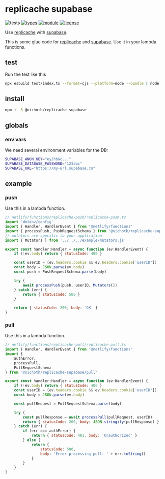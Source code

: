 # replicache supabase
![tests](https://github.com/nichoth/replicache-supabase/actions/workflows/nodejs.yml/badge.svg)
[![types](https://img.shields.io/npm/types/@nichoth/replicache-supabase)](README.md)
[![module](https://img.shields.io/badge/module-ESM-blue)](README.md)
[![license](https://img.shields.io/badge/license-MIT-brightgreen)](LICENSE)

Use [replicache](https://replicache.dev/) with [supabase](https://supabase.com/).

This is some glue code for [replicache](https://replicache.dev/) and [supabase](https://supabase.com/). Use it in your lambda functions.

## test

Run the test like this
```sh
npx esbuild test/index.ts --format=cjs --platform=node --bundle | node
```

## install
```sh
npm i -S @nichoth/replicache-supabase
```

## globals

### env vars
We need several environment variables for the DB:

```sh
SUPABASE_ANON_KEY="eyJhbGc..."
SUPABASE_DATABASE_PASSWORD="123abc"
SUPABASE_URL="https://my-url.supabase.co"
```

## example

### push
Use this in a lambda function.

```js
// netlify/functions/replicache-push/replicache-push.ts
import 'dotenv/config'
import { Handler, HandlerEvent } from '@netlify/functions'
import { processPush, PushRequestSchema } from '@nichoth/replicache-supabase/push'
// mutators are specific to your application
import { Mutators } from '../../../example/mutators.js'

export const handler:Handler = async function (ev:HandlerEvent) {
    if (!ev.body) return { statusCode: 400 }

    const userID = (ev.headers.cookie && ev.headers.cookie['userID']) || 'anon'
    const body = JSON.parse(ev.body)
    const push = PushRequestSchema.parse(body)

    try {
        await processPush(push, userID, Mutators())
    } catch (err) {
        return { statusCode: 500 }
    }

    return { statusCode: 200, body: 'OK' }
}
```

### pull
Use this in a lambda function.

```js
// netlify/functions/replicache-pull/replicache-pull.ts
import { Handler, HandlerEvent } from '@netlify/functions'
import {
    authError,
    processPull,
    PullRequestSchema
} from '@nichoth/replicache-supabase/pull'

export const handler:Handler = async function (ev:HandlerEvent) {
    if (!ev.body) return { statusCode: 400 }
    const userID = (ev.headers.cookie && ev.headers.cookie['userID']) || 'anon'
    const body = JSON.parse(ev.body)

    const pullRequest = PullRequestSchema.parse(body)

    try {
        const pullResponse = await processPull(pullRequest, userID)
        return { statusCode: 200, body: JSON.stringify(pullResponse) }
    } catch (err) {
        if (err === authError) {
            return { statusCode: 401, body: 'Unauthorized' }
        } else {
            return {
                statusCode: 500,
                body: 'Error processing pull: ' + err.toString()
            }
        }
    }
}
```
